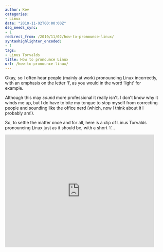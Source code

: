 ```yaml
---
author: Kev
categories:
- Linux
date: "2010-11-02T00:00:00Z"
dsq_needs_sync:
- 1
redirect_from: /2010/11/02/how-to-pronounce-linux/
syntaxhighlighter_encoded:
- 1
tags:
- Linus Torvalds
title: How to pronounce Linux
url: /how-to-pronounce-linux/
---
```

Okay, so I often hear people (mainly at work) pronouncing Linux incorrectly, with an emphasis on the letter &#8216;I&#8217;, as you would in the word &#8216;light&#8217; for example.

Although this may *sound* more professional it really isn't. I don't know why it winds me up, but I do have to bite my tongue to stop myself from correcting people and sounding like the office nerd (which, now I think about it I probably am!).

So, to settle the matter once and for all, here is a clip of Linus Torvalds pronouncing Linux just as it should be, with a short &#8216;i&#8217;&#8230;

<iframe width="490" height="370" src="http://www.youtube.com/embed/5IfHm6R5le0" frameborder="0" allowfullscreen="allowfullscreen" data-link="http://www.youtube.com/watch?v=5IfHm6R5le0"></iframe>

